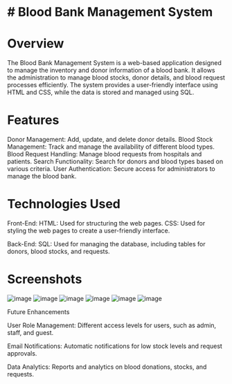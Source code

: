 # # Blood Bank Management System


# Overview


The Blood Bank Management System is a web-based application designed to manage the inventory and donor information of a blood bank. It allows the administration to manage blood stocks, donor details, and blood request processes efficiently. The system provides a user-friendly interface using HTML and CSS, while the data is stored and managed using SQL.

# Features


Donor Management: Add, update, and delete donor details.
Blood Stock Management: Track and manage the availability of different blood types.
Blood Request Handling: Manage blood requests from hospitals and patients.
Search Functionality: Search for donors and blood types based on various criteria.
User Authentication: Secure access for administrators to manage the blood bank.


# Technologies Used


Front-End:
HTML: Used for structuring the web pages.
CSS: Used for styling the web pages to create a user-friendly interface.

Back-End:
SQL: Used for managing the database, including tables for donors, blood stocks, and requests.

# Screenshots

![image](https://github.com/user-attachments/assets/78a35d85-1b92-42d3-bce4-278f03bb440a)
![image](https://github.com/user-attachments/assets/cdc2b0eb-b6b4-4940-8313-95cb5a784427)
![image](https://github.com/user-attachments/assets/577c04e7-efd6-41af-a28a-79fed6e51e48)
![image](https://github.com/user-attachments/assets/eb7bb9f4-ff5e-4e48-bc7a-c2371b9df586)
![image](https://github.com/user-attachments/assets/1d6f5cb3-cb9b-44ef-ad76-fee5c90d1484)
![image](https://github.com/user-attachments/assets/1393e01e-432b-4d06-8f52-5148f9a7e317)




Future Enhancements


User Role Management: Different access levels for users, such as admin, staff, and guest.

Email Notifications: Automatic notifications for low stock levels and request approvals.

Data Analytics: Reports and analytics on blood donations, stocks, and requests.
